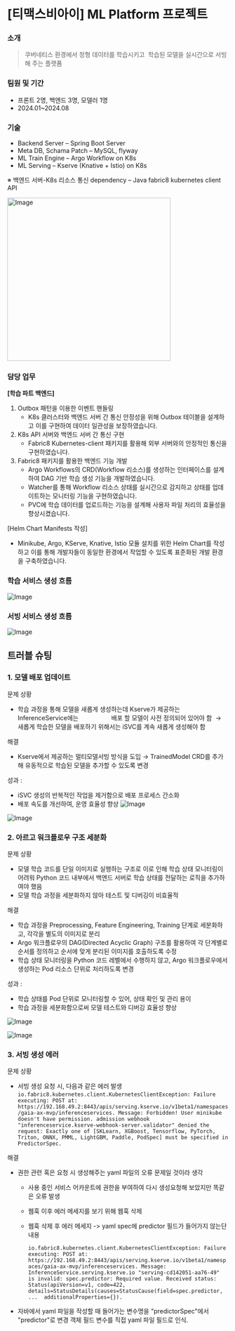 # [티맥스비아이] ML Platform 프로젝트


### 소개

> 쿠버네티스 환경에서 정형 데이터를 학습시키고  학습된 모델을 실시간으로 서빙 해 주는 플랫폼
> 

### 팀원 및 기간

- 프론트 2명, 백엔드 3명, 모델러 1명
- 2024.01~2024.08

### 기술

- Backend Server – Spring Boot Server
- Meta DB, Schama Patch – MySQL, flyway
- ML Train Engine – Argo Workflow on K8s
- ML Serving – Kserve (Knative + Istio) on K8s

※ 백엔드 서버-K8s 리소스 통신 dependency – Java fabric8 kubernetes client API

<img width="372" alt="Image" src="https://github.com/user-attachments/assets/d5dd0fde-54cd-4ef1-b08f-daa7ef747c65" />

### 담당 업무

**[학습 파트 백엔드]**

1. Outbox 패턴을 이용한 이벤트 핸들링
    - K8s 클러스터와 백엔드 서버 간 통신 안정성을 위해 Outbox 테이블을 설계하고 이를 구현하여 데이터 일관성을 보장하였습니다.
2. K8s API 서버와 백엔드 서버 간 통신 구현
    - Fabric8 Kubernetes-client 패키지를 활용해 외부 서버와의 안정적인 통신을 구현하였습니다.
3. Fabric8 패키지를 활용한 백엔드 기능 개발
    - Argo Workflows의 CRD(Workflow 리소스)를 생성하는 인터페이스를 설계하여 DAG 기반 학습 생성 기능을 개발하였습니다.
    - Watcher를 통해 Workflow 리소스 상태를 실시간으로 감지하고 상태를 업데이트하는 모니터링 기능을 구현하였습니다.
    - PVC에 학습 데이터를 업로드하는 기능을 설계해 사용자 파일 처리의 효율성을 향상시켰습니다.

[Helm Chart Manifests 작성]

- Minikube, Argo, KServe, Knative, Istio 모듈 설치를 위한 Helm Chart를 작성하고 이를 통해 개발자들이 동일한 환경에서 작업할 수 있도록 표준화된 개발 환경을 구축하였습니다.


### 학습 서비스 생성 흐름

![Image](https://github.com/user-attachments/assets/2062243a-1206-4177-8370-c5c717f5bb59)

### 서빙 서비스 생성 흐름

![Image](https://github.com/user-attachments/assets/69f0cb0a-819d-4aa3-ab64-29cbfff4b543)


## 트러블 슈팅

### 1. 모델 배포 업데이트

문제 상황 

- 학습 과정을 통해 모델을 새롭게 생성하는데 Kserve가 제공하는 InferenceService에는                   배포 할 모델이 사전 정의되어 있어야 함
 → 새롭게 학습한 모델을 배포하기 위해서는 iSVC를 계속 새롭게 생성해야 함

해결 

- Kserve에서 제공하는 멀티모델서빙 방식을 도입
→ TrainedModel CRD를 추가해 유동적으로 학습된 모델을 추가할 수 있도록 변경

성과 :

- iSVC 생성의 반복적인 작업을 제거함으로 배포 프로세스 간소화
- 배포 속도를 개선하여, 운영 효율성 향상
![Image](https://github.com/user-attachments/assets/840d7a73-6090-4ecc-853d-761e4e8b2577)

![Image](https://github.com/user-attachments/assets/7d1c0dcd-488d-48c9-a7b8-38baf55e3cdb)



### 2. 아르고 워크플로우 구조 세분화

문제 상황  

- 모델 학습 코드를 단일 이미지로 실행하는 구조로 이로 인해 학습 상태 모니터링이 어려워 Python 코드 내부에서 백엔드 서버로 학습 상태를 전달하는 로직을 추가하여야 했음
- 모델 학습 과정을 세분화하지 않아 테스트 및 디버깅이 비효율적

해결 

- 학습 과정을 Preprocessing, Feature Engineering, Training 단계로 세분화하고, 각각을 별도의 이미지로 분리
- Argo 워크플로우의 DAG(Directed Acyclic Graph) 구조를 활용하여 각 단계별로 순서를 정의하고 순서에 맞게 분리된 이미지를 호출하도록 수정
- 학습 상태 모니터링을 Python 코드 레벨에서 수행하지 않고, Argo 워크플로우에서 생성하는 Pod 리소스 단위로 처리하도록 변경

성과 :

- 학습 상태를 Pod 단위로 모니터링할 수 있어, 상태 확인 및 관리 용이
- 학습 과정을 세분화함으로써 모델 테스트와 디버깅 효율성 향상

![Image](https://github.com/user-attachments/assets/4621b341-3e17-48d0-b881-99e50c555d37)

![Image](https://github.com/user-attachments/assets/9cf8236b-48a2-4899-ab6b-b6d3c26b4c11)



### 3. 서빙 생성 에러

문제 상황 

- 서빙 생성 요청 시, 다음과 같은 에러 발생 
`io.fabric8.kubernetes.client.KubernetesClientException: Failure executing: POST at: https://192.168.49.2:8443/apis/serving.kserve.io/v1beta1/namespaces/gaia-ax-mvp/inferenceservices. Message: Forbidden! User minikube doesn't have permission. admission webhook "inferenceservice.kserve-webhook-server.validator" denied the request: Exactly one of [SKLearn, XGBoost, Tensorflow, PyTorch, Triton, ONNX, PMML, LightGBM, Paddle, PodSpec] must be specified in PredictorSpec.`

해결 

- 권한 관련 혹은 요청 시 생성해주는 yaml 파일의 오류 문제일 것이라 생각
    - 사용 중인 서비스 어카운트에 권한을 부여하여 다시 생성요청해 보았지만 똑같은 오류 발생
    - 웹훅 이후 에러 메세지를 보기 위해 웹훅 삭제
    - 웹훅 삭제 후 에러 메세지 -> yaml spec에 predictor 필드가 들어가지 않는단 내용
        
        `io.fabric8.kubernetes.client.KubernetesClientException: Failure executing: POST at: https://192.168.49.2:8443/apis/serving.kserve.io/v1beta1/namespaces/gaia-ax-mvp/inferenceservices. Message: InferenceService.serving.kserve.io "serving-cd142051-aa76-49" is invalid: spec.predictor: Required value. Received status: Status(apiVersion=v1, code=422, details=StatusDetails(causes=StatusCause(field=spec.predictor, ...  additionalProperties={}).`
        
- 자바에서 yaml 파일을 작성할 때 들어가는 변수명을 "predictorSpec"에서 "predictor"로 변경
객체 필드 변수를 직접 yaml 파일 필드로 인식.
